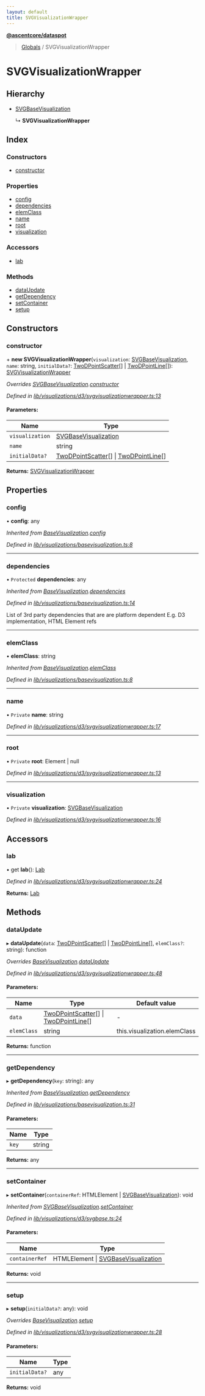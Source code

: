 ```yaml
---
layout: default
title: SVGVisualizationWrapper
---
```


**[@ascentcore/dataspot](../README.md)**

> [Globals](../globals.md) / SVGVisualizationWrapper

# SVGVisualizationWrapper

## Hierarchy

* [SVGBaseVisualization](svgbasevisualization.md)

  ↳ **SVGVisualizationWrapper**

## Index

### Constructors

* [constructor](svgvisualizationwrapper.md#constructor)

### Properties

* [config](svgvisualizationwrapper.md#config)
* [dependencies](svgvisualizationwrapper.md#dependencies)
* [elemClass](svgvisualizationwrapper.md#elemclass)
* [name](svgvisualizationwrapper.md#name)
* [root](svgvisualizationwrapper.md#root)
* [visualization](svgvisualizationwrapper.md#visualization)

### Accessors

* [lab](svgvisualizationwrapper.md#lab)

### Methods

* [dataUpdate](svgvisualizationwrapper.md#dataupdate)
* [getDependency](svgvisualizationwrapper.md#getdependency)
* [setContainer](svgvisualizationwrapper.md#setcontainer)
* [setup](svgvisualizationwrapper.md#setup)

## Constructors

### constructor

\+ **new SVGVisualizationWrapper**(`visualization`: [SVGBaseVisualization](svgbasevisualization.md), `name`: string, `initialData?`: [TwoDPointScatter](../globals.md#twodpointscatter)[] \| [TwoDPointLine](../globals.md#twodpointline)[]): [SVGVisualizationWrapper](svgvisualizationwrapper.md)

*Overrides [SVGBaseVisualization](svgbasevisualization.md).[constructor](svgbasevisualization.md#constructor)*

*Defined in [lib/visualizations/d3/svgvisualizationwrapper.ts:13](https://github.com/ascentcore/dataspot/blob/8a56680/lib/visualizations/d3/svgvisualizationwrapper.ts#L13)*

#### Parameters:

Name | Type |
------ | ------ |
`visualization` | [SVGBaseVisualization](svgbasevisualization.md) |
`name` | string |
`initialData?` | [TwoDPointScatter](../globals.md#twodpointscatter)[] \| [TwoDPointLine](../globals.md#twodpointline)[] |

**Returns:** [SVGVisualizationWrapper](svgvisualizationwrapper.md)

## Properties

### config

•  **config**: any

*Inherited from [BaseVisualization](basevisualization.md).[config](basevisualization.md#config)*

*Defined in [lib/visualizations/basevisualization.ts:8](https://github.com/ascentcore/dataspot/blob/8a56680/lib/visualizations/basevisualization.ts#L8)*

___

### dependencies

• `Protected` **dependencies**: any

*Inherited from [BaseVisualization](basevisualization.md).[dependencies](basevisualization.md#dependencies)*

*Defined in [lib/visualizations/basevisualization.ts:14](https://github.com/ascentcore/dataspot/blob/8a56680/lib/visualizations/basevisualization.ts#L14)*

List of 3rd party dependencies that are are platform dependent
E.g. D3 implementation, HTML Element refs

___

### elemClass

•  **elemClass**: string

*Inherited from [BaseVisualization](basevisualization.md).[elemClass](basevisualization.md#elemclass)*

*Defined in [lib/visualizations/basevisualization.ts:8](https://github.com/ascentcore/dataspot/blob/8a56680/lib/visualizations/basevisualization.ts#L8)*

___

### name

• `Private` **name**: string

*Defined in [lib/visualizations/d3/svgvisualizationwrapper.ts:17](https://github.com/ascentcore/dataspot/blob/8a56680/lib/visualizations/d3/svgvisualizationwrapper.ts#L17)*

___

### root

• `Private` **root**: Element \| null

*Defined in [lib/visualizations/d3/svgvisualizationwrapper.ts:13](https://github.com/ascentcore/dataspot/blob/8a56680/lib/visualizations/d3/svgvisualizationwrapper.ts#L13)*

___

### visualization

• `Private` **visualization**: [SVGBaseVisualization](svgbasevisualization.md)

*Defined in [lib/visualizations/d3/svgvisualizationwrapper.ts:16](https://github.com/ascentcore/dataspot/blob/8a56680/lib/visualizations/d3/svgvisualizationwrapper.ts#L16)*

## Accessors

### lab

• get **lab**(): [Lab](lab.md)

*Defined in [lib/visualizations/d3/svgvisualizationwrapper.ts:24](https://github.com/ascentcore/dataspot/blob/8a56680/lib/visualizations/d3/svgvisualizationwrapper.ts#L24)*

**Returns:** [Lab](lab.md)

## Methods

### dataUpdate

▸ **dataUpdate**(`data`: [TwoDPointScatter](../globals.md#twodpointscatter)[] \| [TwoDPointLine](../globals.md#twodpointline)[], `elemClass?`: string): function

*Overrides [BaseVisualization](basevisualization.md).[dataUpdate](basevisualization.md#dataupdate)*

*Defined in [lib/visualizations/d3/svgvisualizationwrapper.ts:48](https://github.com/ascentcore/dataspot/blob/8a56680/lib/visualizations/d3/svgvisualizationwrapper.ts#L48)*

#### Parameters:

Name | Type | Default value |
------ | ------ | ------ |
`data` | [TwoDPointScatter](../globals.md#twodpointscatter)[] \| [TwoDPointLine](../globals.md#twodpointline)[] | - |
`elemClass` | string | this.visualization.elemClass |

**Returns:** function

___

### getDependency

▸ **getDependency**(`key`: string): any

*Inherited from [BaseVisualization](basevisualization.md).[getDependency](basevisualization.md#getdependency)*

*Defined in [lib/visualizations/basevisualization.ts:31](https://github.com/ascentcore/dataspot/blob/8a56680/lib/visualizations/basevisualization.ts#L31)*

#### Parameters:

Name | Type |
------ | ------ |
`key` | string |

**Returns:** any

___

### setContainer

▸ **setContainer**(`containerRef`: HTMLElement \| [SVGBaseVisualization](svgbasevisualization.md)): void

*Inherited from [SVGBaseVisualization](svgbasevisualization.md).[setContainer](svgbasevisualization.md#setcontainer)*

*Defined in [lib/visualizations/d3/svgbase.ts:24](https://github.com/ascentcore/dataspot/blob/8a56680/lib/visualizations/d3/svgbase.ts#L24)*

#### Parameters:

Name | Type |
------ | ------ |
`containerRef` | HTMLElement \| [SVGBaseVisualization](svgbasevisualization.md) |

**Returns:** void

___

### setup

▸ **setup**(`initialData?`: any): void

*Overrides [BaseVisualization](basevisualization.md).[setup](basevisualization.md#setup)*

*Defined in [lib/visualizations/d3/svgvisualizationwrapper.ts:28](https://github.com/ascentcore/dataspot/blob/8a56680/lib/visualizations/d3/svgvisualizationwrapper.ts#L28)*

#### Parameters:

Name | Type |
------ | ------ |
`initialData?` | any |

**Returns:** void
